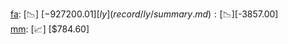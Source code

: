 [fa](record/fa/summary.md): [📉] [$-927200.01]  
[ly](record/ly/summary.md): [📉] [$-3857.00]  
[mm](record/mm/summary.md): [📈] [$784.60]  
